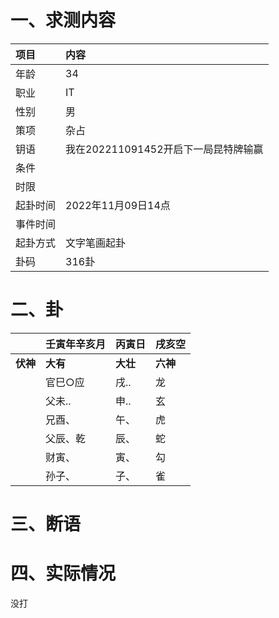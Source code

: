 # 一、求测内容

| 项目     | 内容                                 |
| :------- | :----------------------------------- |
| 年龄     | 34                                   |
| 职业     | IT                                   |
| 性别     | 男                                   |
| 策项     | 杂占                                 |
| 钥语     | 我在202211091452开启下一局昆特牌输赢 |
| 条件     |                                      |
| 时限     |                                      |
| 起卦时间 | 2022年11月09日14点                   |
| 事件时间 |                                      |
| 起卦方式 | 文字笔画起卦                         |
| 卦码     | 316卦                                |

# 二、卦

|                | 壬寅年辛亥月   | 丙寅日         | 戌亥空         |
| :------------- | :------------- | :------------- | :------------- |
| **伏神** | **大有** | **大壮** | **六神** |
|                | 官巳○应       | 戌..           | 龙             |
|                | 父未..         | 申..           | 玄             |
|                | 兄酉、         | 午、           | 虎             |
|                | 父辰、乾       | 辰、           | 蛇             |
|                | 财寅、         | 寅、           | 勾             |
|                | 孙子、         | 子、           | 雀             |

# 三、断语

# 四、实际情况

没打
